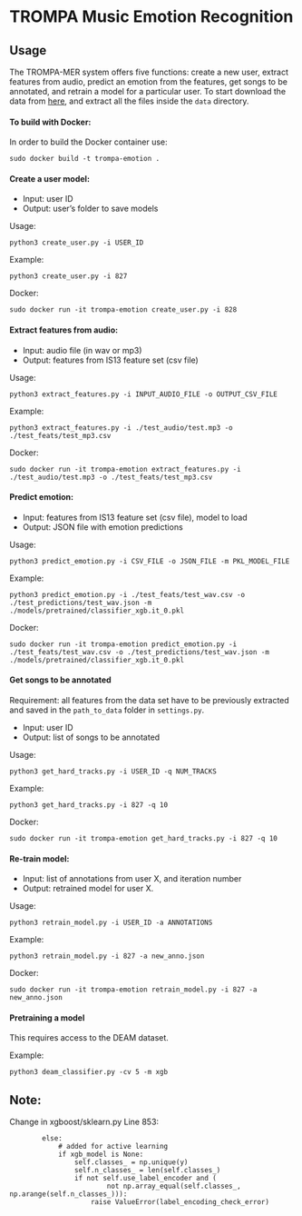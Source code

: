 # TROMPA Music Emotion Recognition

## Usage
The TROMPA-MER system offers five functions: create a new user, extract features from audio, predict an emotion from the features, get songs to be annotated, and retrain a model for a particular user. To start download the data from [here](https://drive.google.com/file/d/1ZsAKCXgfqNOSyD58ZF1sVKjbQ3hWBfGf/view?usp=sharing), and extract all the files inside the `data` directory. 

#### To build with Docker:

In order to build the Docker container use:
```
sudo docker build -t trompa-emotion .
```

#### Create a user model:
- Input: user ID
- Output: user’s folder to save models 

Usage: 
```
python3 create_user.py -i USER_ID
```
Example: 
```
python3 create_user.py -i 827
```
Docker:
```
sudo docker run -it trompa-emotion create_user.py -i 828
```

#### Extract features from audio:
- Input: audio file (in wav or mp3)
- Output: features from IS13 feature set (csv file)

Usage: 
```
python3 extract_features.py -i INPUT_AUDIO_FILE -o OUTPUT_CSV_FILE
```
Example: 
```
python3 extract_features.py -i ./test_audio/test.mp3 -o ./test_feats/test_mp3.csv
```
Docker:
```
sudo docker run -it trompa-emotion extract_features.py -i ./test_audio/test.mp3 -o ./test_feats/test_mp3.csv
```

#### Predict emotion:
- Input: features from IS13 feature set (csv file), model to load
- Output: JSON file with emotion predictions

Usage: 
```
python3 predict_emotion.py -i CSV_FILE -o JSON_FILE -m PKL_MODEL_FILE
```
Example: 
```
python3 predict_emotion.py -i ./test_feats/test_wav.csv -o ./test_predictions/test_wav.json -m ./models/pretrained/classifier_xgb.it_0.pkl
```
Docker:
```
sudo docker run -it trompa-emotion predict_emotion.py -i ./test_feats/test_wav.csv -o ./test_predictions/test_wav.json -m ./models/pretrained/classifier_xgb.it_0.pkl
```

#### Get songs to be annotated
Requirement: all features from the data set have to be previously extracted and saved in the `path_to_data` folder in `settings.py`.
- Input: user ID
- Output: list of songs to be annotated

Usage:
```
python3 get_hard_tracks.py -i USER_ID -q NUM_TRACKS 
```
Example: 
```
python3 get_hard_tracks.py -i 827 -q 10 
```
Docker:
```
sudo docker run -it trompa-emotion get_hard_tracks.py -i 827 -q 10
```

#### Re-train model:
- Input: list of annotations from user X, and iteration number
- Output: retrained model for user X.

Usage: 
```
python3 retrain_model.py -i USER_ID -a ANNOTATIONS
```
Example:
```
python3 retrain_model.py -i 827 -a new_anno.json
```
Docker:
```
sudo docker run -it trompa-emotion retrain_model.py -i 827 -a new_anno.json
```

#### Pretraining a model
This requires access to the DEAM dataset. 

Example:
```
python3 deam_classifier.py -cv 5 -m xgb
```


## Note:
Change in xgboost/sklearn.py Line 853:
```
        else:
            # added for active learning
            if xgb_model is None:
                self.classes_ = np.unique(y)
                self.n_classes_ = len(self.classes_)
                if not self.use_label_encoder and (
                        not np.array_equal(self.classes_, np.arange(self.n_classes_))):
                    raise ValueError(label_encoding_check_error)
```